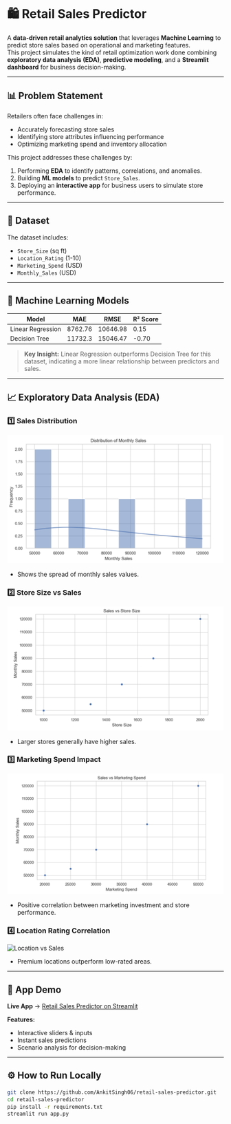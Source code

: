 # 🛍️ Retail Sales Predictor

A **data-driven retail analytics solution** that leverages **Machine Learning** to predict store sales based on operational and marketing features.  
This project simulates the kind of retail optimization work done combining **exploratory data analysis (EDA)**, **predictive modeling**, and a **Streamlit dashboard** for business decision-making.

---

## 📊 Problem Statement

Retailers often face challenges in:
- Accurately forecasting store sales
- Identifying store attributes influencing performance
- Optimizing marketing spend and inventory allocation

This project addresses these challenges by:
1. Performing **EDA** to identify patterns, correlations, and anomalies.
2. Building **ML models** to predict `Store_Sales`.
3. Deploying an **interactive app** for business users to simulate store performance.

---

## 📂 Dataset

The dataset includes:
- `Store_Size` (sq ft)
- `Location_Rating` (1-10)
- `Marketing_Spend` (USD)
- `Monthly_Sales` (USD)

---

## 🧠 Machine Learning Models

| Model              | MAE     | RMSE     | R² Score |
|--------------------|---------|----------|----------|
| Linear Regression  | 8762.76 | 10646.98 | 0.15     |
| Decision Tree      | 11732.3 | 15046.47 | -0.70    |

> **Key Insight:** Linear Regression outperforms Decision Tree for this dataset, indicating a more linear relationship between predictors and sales.

---

## 📈 Exploratory Data Analysis (EDA)

### 1️⃣ Sales Distribution
![Sales Distribution](EDA_1.png)  
- Shows the spread of monthly sales values.

### 2️⃣ Store Size vs Sales
![Store Size vs Sales](EDA_2.png)  
- Larger stores generally have higher sales.

### 3️⃣ Marketing Spend Impact
![Marketing Spend vs Sales](EDA_3.png)  
- Positive correlation between marketing investment and store performance.

### 4️⃣ Location Rating Correlation
![Location vs Sales](eda_location_vs_sales.png)  
- Premium locations outperform low-rated areas.

---

## 🚀 App Demo

**Live App** → [Retail Sales Predictor on Streamlit](https://retail-sales-predictor-akfxck5hpg4wdpn3shexnn.streamlit.app/#retail-sales-prediction-app)  

**Features:**
- Interactive sliders & inputs
- Instant sales predictions
- Scenario analysis for decision-making

---

## ⚙️ How to Run Locally

```bash
git clone https://github.com/AnkitSingh06/retail-sales-predictor.git
cd retail-sales-predictor
pip install -r requirements.txt
streamlit run app.py
